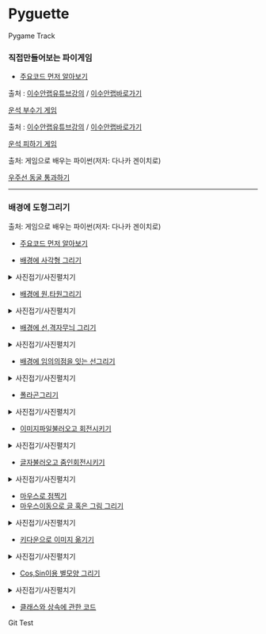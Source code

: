 # Pyguette
Pygame Track

 ### 직접만들어보는 파이게임
 
 + [주요코드 먼저 알아보기](./PygamePrac/PygameZero.py)
 
출처 : [이수안랩유튜브강의](https://www.youtube.com/watch?v=-e_5sOsKqrU&feature=emb_logo)  / [이수안랩바로가기](http://suanlab.com/)

[운석 부수기 게임](./PyShooting/pygameshooting.py)

출처 : [이수안랩유튜브강의](https://www.youtube.com/watch?time_continue=2000&v=TQKxx5WwIe8&feature=emb_logo) / [이수안랩바로가기](http://suanlab.com/)

[운석 피하기 게임](./PySpaceship/pyspaceship.py)

출처: 게임으로 배우는 파이썬(저자: 다나카 겐이치로)

[우주선 동굴 통과하기](./PygameCave.py)

-----------------------------------------------------------
 ### 배경에 도형그리기
출처: 게임으로 배우는 파이썬(저자: 다나카 겐이치로)

+ [주요코드 먼저 알아보기](./PygamePrac/PygameZero.py)

+ [배경에 사각형 그리기](./PygamePrac/PygameOne.py)
<details markdown ='1'>
<summary>사진접기/사진펼치기</summary>

 ![사각형그리기](./img/rect.PNG)

 </details>

+ [배경에 원,타원그리기](./PygamePrac/PygameTwo.py)

<details markdown ='1'>
<summary>사진접기/사진펼치기</summary>

![원그리기](./img/원.PNG)

</details>

+ [배경에 선,격자무늬 그리기](./PygamePrac/PygameThree.py)

<details markdown ='1'>
<summary>사진접기/사진펼치기</summary>

![선 그리기](./img/선그리기.PNG)
![격자무늬 그리기](./img/격자무늬.PNG)

</details>

+ [배경에 임의의점을 잇는 선그리기](./PygamePrac/PygameFour.py)

<details markdown ='1'>
<summary>사진접기/사진펼치기</summary>

![점들을 잇는 선그리기](./img/선잇기.PNG)

</details>

+ [폴라곤그리기](./PygamePrac/PygameFive.py)

<details markdown ='1'>
<summary>사진접기/사진펼치기</summary>

![폴라곤그리기](./img/폴라곤그리기.PNG)

</details>

+ [이미지파일불러오고 회전시키기](./PygamePrac/PygameSix.py)

<details markdown ='1'>
<summary>사진접기/사진펼치기</summary>

![이미지불러오기](./img/이미지불러오기.PNG)

</details>

+ [글자불러오고 줌인회전시키기](./PygamePrac/PygameSeven.py)

<details markdown ='1'>
<summary>사진접기/사진펼치기</summary>

![글자불러오기](./img/글자불러오기.PNG)

</details>

+ [마우스로 점찍기](./PygamePrac/PygameEight.py)
+ [마우스이동으로 글 혹은 그림 그리기](./PygamePrac/PygameNine.py)

<details markdown ='1'>
<summary>사진접기/사진펼치기</summary>

![마우스로 점찍기](./img/마우스포인터.PNG)

</details>

+ [키다운으로 이미지 옮기기](./PygamePrac/PygameTen.py)

<details markdown ='1'>
<summary>사진접기/사진펼치기</summary>

![키다운으로 이미지 옮기기](./img/움직이는사진.PNG)

</details>

+ [Cos,Sin이용 별모양 그리기](./PygamePrac/PygameEleven.py)

<details markdown ='1'>
<summary>사진접기/사진펼치기</summary>

![별모양 그리기](./img/별모양만들기.PNG)

</details>

+ [클래스와 상속에 관한 코드](./PygamePrac/PygameTwelve.py)  

Git Test